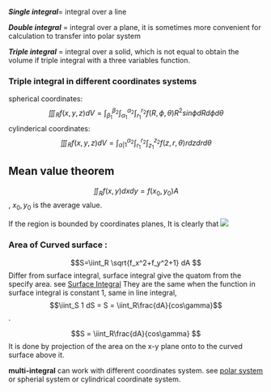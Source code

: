***Single integral***= integral over a line

***Double integral*** = integral over a plane, it is sometimes more convenient for calculation to transfer into polar system

***Triple integral*** = integral over a solid, which is not equal to obtain the volume if triple integral with a three variables function.

### Triple integral in different coordinates systems
spherical coordinates:
$$\iiint_Rf(x,y,z)dV=\int_{\beta_1}^{\beta_2}\int_{\alpha_1}^{\alpha_2} \int_{r_1}^{r_2} f(R, \phi, \theta)R^2sin\phi dRd\phi d\theta$$
cylinderical coordinates: 
$$\iiint_Rf(x,y,z)dV=\int_{\alpha|1}^{\alpha_2}\int_{r_1}^{r_2}\int_{z_1}^{z_2} f(z,r,\theta)rdzdrd\theta$$

## Mean value theorem
$$\iint_R f(x, y)dxdy = f(x_0, y_0)A$$, $x_0, y_0$ is the average value.


If the region is bounded by coordinates planes, It is clearly that
![](../../attach/p-1.png)

### Area of Curved surface :
$$S=\iint_R \sqrt{f_x^2+f_y^2+1} dA $$
Differ from surface integral, surface integral give the quatom from the specify
area. see [Surface Integral](./line_integral.md#Surface-integral)
They are the same when the function in surface integral is constant 1, same in
line integral, $$\iint_S 1 dS = S = \iint_R\frac{dA}{cos\gamma}$$.

$$S = \iint_R\frac{dA}{cos\gamma}  $$
It is done by projection of the area on the x-y plane onto to the curved surface above it.

**multi-integral** can work with different coordinates system.
see [polar system](./polar_system.md) or spherial system or
cylindrical coordinate system.


